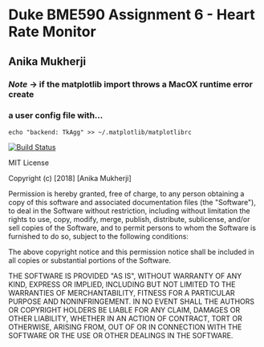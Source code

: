 # Duke BME590 Assignment 6 - Heart Rate Monitor

## Anika Mukherji

### *Note* -> if the matplotlib import throws a MacOX runtime error create
### a user config file with...
```
echo "backend: TkAgg" >> ~/.matplotlib/matplotlibrc
```

[![Build Status](https://travis-ci.org/anikamukherji/bme590hrm.svg?branch=master)](https://travis-ci.org/anikamukherji/bme590hrm)

MIT License

Copyright (c) [2018] [Anika Mukherji]

Permission is hereby granted, free of charge, to any person obtaining a copy
of this software and associated documentation files (the "Software"), to deal
in the Software without restriction, including without limitation the rights
to use, copy, modify, merge, publish, distribute, sublicense, and/or sell
copies of the Software, and to permit persons to whom the Software is
furnished to do so, subject to the following conditions:

The above copyright notice and this permission notice shall be included in all
copies or substantial portions of the Software.

THE SOFTWARE IS PROVIDED "AS IS", WITHOUT WARRANTY OF ANY KIND, EXPRESS OR
IMPLIED, INCLUDING BUT NOT LIMITED TO THE WARRANTIES OF MERCHANTABILITY,
FITNESS FOR A PARTICULAR PURPOSE AND NONINFRINGEMENT. IN NO EVENT SHALL THE
AUTHORS OR COPYRIGHT HOLDERS BE LIABLE FOR ANY CLAIM, DAMAGES OR OTHER
LIABILITY, WHETHER IN AN ACTION OF CONTRACT, TORT OR OTHERWISE, ARISING FROM,
OUT OF OR IN CONNECTION WITH THE SOFTWARE OR THE USE OR OTHER DEALINGS IN THE
SOFTWARE.
